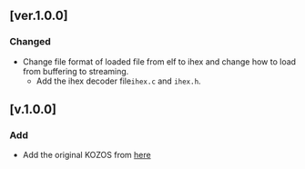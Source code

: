 ## [ver.1.0.0]
### Changed
- Change file format of loaded file from elf to ihex and change how to load from buffering to streaming.
	- Add the ihex decoder file`ihex.c` and `ihex.h`.

## [v.1.0.0]
### Add
- Add the original KOZOS from [here](https://github.com/envzhu/kozosbook-pic/tree/master/08/bootload)
